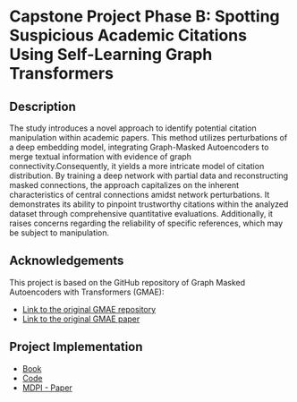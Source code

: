 # Capstone Project Phase B: Spotting Suspicious Academic Citations Using Self-Learning Graph Transformers

## Description
The study introduces a novel approach to identify potential citation manipulation within academic papers. This method utilizes perturbations of a deep embedding model, integrating Graph-Masked Autoencoders to merge textual information with evidence of graph connectivity.Consequently, it yields a more intricate model of citation distribution. By training a deep network with partial data and reconstructing masked connections, the approach capitalizes on the inherent characteristics of central connections amidst network perturbations. It demonstrates its ability to pinpoint trustworthy citations within the analyzed dataset through comprehensive quantitative evaluations. Additionally, it raises concerns regarding the reliability of specific references, which may be subject to manipulation.

## Acknowledgements
This project is based on the GitHub repository of Graph Masked Autoencoders with Transformers (GMAE): 
- [Link to the original GMAE repository](https://github.com/RinneSz/GMAE)
- [Link to the original GMAE paper](https://arxiv.org/abs/2202.08391)

## Project Implementation
- [Book](https://github.com/almog2290/Spotting-Suspicious-Citations-/tree/main/Capstone%20Project%20Phase%20B/Book)
- [Code](https://github.com/almog2290/Spotting-Suspicious-Citations-/tree/main/Capstone%20Project%20Phase%20B/Code)
- [MDPI - Paper](https://www.mdpi.com/2227-7390/12/6/814)



